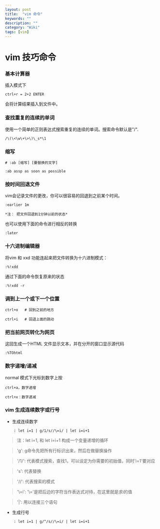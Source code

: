 ```yaml
---
layout: post
title:  "vim 命令"
keywords: ""
description: ""
category: "Wiki" 
tags: [vim]
---
```


# vim 技巧命令


### 基本计算器
	
插入模式下 
	
	ctrl+r = 2+2 ENTER

会将计算结果插入到文件中。

### 查找重复的连续的单词

使用一个简单的正则表达式搜索重复的连续的单词。搜索命令默认是"/".

	/\(\<\w\+\>\)\_s*\1

<!-- more -->

### 缩写

	# :ab [缩写] [要替换的文字]

	:ab assp as soon as possible

### 按时间回退文件
	
vim会记录文件的更改，你可以很容易的回退到之前某个时间。

	:earlier 1m

	*注： 把文件回退到1分钟以前的状态*

也可以使用下面的命令进行相反的转换

	:later

### 十六进制编辑器

将vim 和 xxd 功能连起来把文件转换为十六进制模式：

	:%!xdd

通过下面的命令恢复原来的状态

	:%!xdd -r

### 调到上一个或下一个位置

	ctrl+o   # 回到之前的地方

	ctrl+i   # 回退上面的跳动

### 把当前网页转化为网页

这回生成一个HTML 文件显示文本，并在分开的窗口显示源代码

	:%TOhtml

### 数字递增/递减

normal 模式下光标到数字上按

	ctrl+a，数字递增

	ctrl+x：数字递减

### vim 生成连续数字或行号

- 生成连续数字 

```	
	: let i=1 | g/1/s//\=i/ | let i=i+1
```	
	
> 注：let i=1, 和 let i=i+1 构成一个变量递增的循环

> 'g': g命令先把所有行标识出来，然后在做替换操作

> '/1/': 代表模式搜索，查找1，可以设定为你需要的初始值，同时'i=1'要对应

> 's': 代表替换

> '//': 代表搜索的模式

> '\\=i': '\\='是把后边的字符当作表达式对待，在这里就是求i的值

> '|': 用以连接三个语句

- 生成行号

```	
	: let i=1 | g/^/s//\=i/ | let i=i+1
```	



